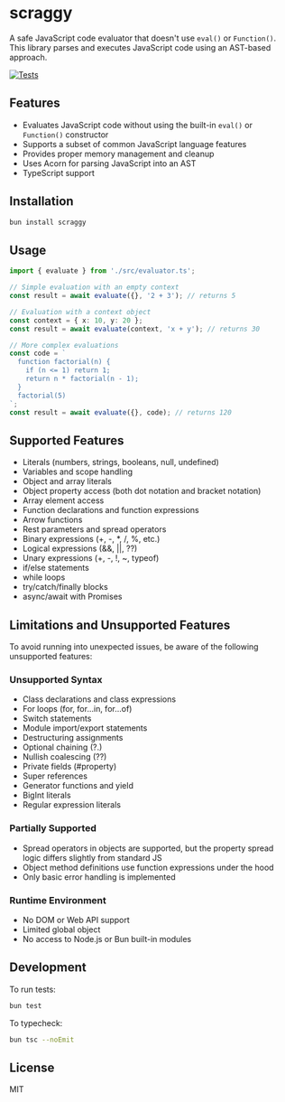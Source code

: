 # scraggy

A safe JavaScript code evaluator that doesn't use `eval()` or `Function()`. This library parses and executes JavaScript code using an AST-based approach.

[![Tests](https://github.com/alii/evaluate/actions/workflows/bun-test.yml/badge.svg)](https://github.com/alii/scraggy/actions/workflows/bun-test.yml)

## Features

- Evaluates JavaScript code without using the built-in `eval()` or `Function()` constructor
- Supports a subset of common JavaScript language features
- Provides proper memory management and cleanup
- Uses Acorn for parsing JavaScript into an AST
- TypeScript support

## Installation

```bash
bun install scraggy
```

## Usage

```typescript
import { evaluate } from './src/evaluator.ts';

// Simple evaluation with an empty context
const result = await evaluate({}, '2 + 3'); // returns 5

// Evaluation with a context object
const context = { x: 10, y: 20 };
const result = await evaluate(context, 'x + y'); // returns 30

// More complex evaluations
const code = `
  function factorial(n) {
    if (n <= 1) return 1;
    return n * factorial(n - 1);
  }
  factorial(5)
`;
const result = await evaluate({}, code); // returns 120
```

## Supported Features

- Literals (numbers, strings, booleans, null, undefined)
- Variables and scope handling
- Object and array literals
- Object property access (both dot notation and bracket notation)
- Array element access
- Function declarations and function expressions
- Arrow functions
- Rest parameters and spread operators
- Binary expressions (+, -, \*, /, %, etc.)
- Logical expressions (&&, ||, ??)
- Unary expressions (+, -, !, ~, typeof)
- if/else statements
- while loops
- try/catch/finally blocks
- async/await with Promises

## Limitations and Unsupported Features

To avoid running into unexpected issues, be aware of the following unsupported features:

### Unsupported Syntax

- Class declarations and class expressions
- For loops (for, for...in, for...of)
- Switch statements
- Module import/export statements
- Destructuring assignments
- Optional chaining (?.)
- Nullish coalescing (??)
- Private fields (#property)
- Super references
- Generator functions and yield
- BigInt literals
- Regular expression literals

### Partially Supported

- Spread operators in objects are supported, but the property spread logic differs slightly from standard JS
- Object method definitions use function expressions under the hood
- Only basic error handling is implemented

### Runtime Environment

- No DOM or Web API support
- Limited global object
- No access to Node.js or Bun built-in modules

## Development

To run tests:

```bash
bun test
```

To typecheck:

```bash
bun tsc --noEmit
```

## License

MIT
